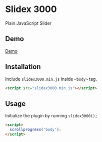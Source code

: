 # Slidex 3000
Plain JavaScript Slider

## Demo
[Demo](https://weekaah.github.io/slidex3000)

## Installation
Include `slidex3000.min.js` inside `<body>` tag.
```html
<script src="slidex3000.min.js"></script>
```

## Usage
Initialize the plugin by running `slidex3000();`

```html
<script>
  scrollprogress('body');
</script>
```
